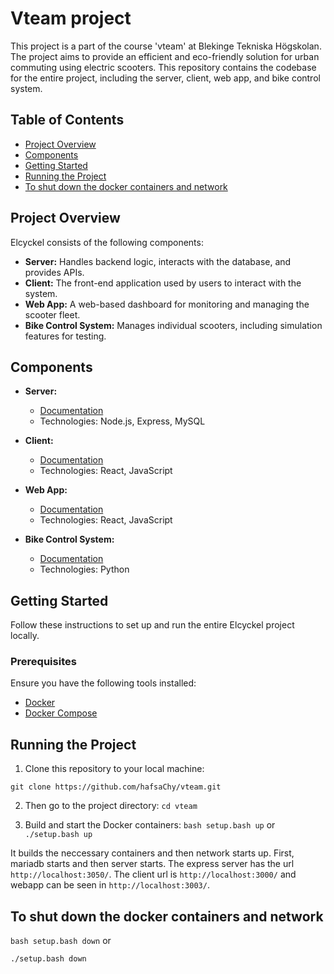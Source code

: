 # Vteam project
This project is a part of the course 'vteam' at Blekinge Tekniska Högskolan. The project aims to provide an efficient and eco-friendly solution for urban commuting using electric scooters. This repository contains the codebase for the entire project, including the server, client, web app, and bike control system.

## Table of Contents

- [Project Overview](#project-overview)
- [Components](#components)
- [Getting Started](#getting-started)
- [Running the Project](#running-the-project)
- [To shut down the docker containers and network](#to-shut-down-the-docker-containers-and-network)

## Project Overview

Elcyckel consists of the following components:

- **Server:** Handles backend logic, interacts with the database, and provides APIs.
- **Client:** The front-end application used by users to interact with the system.
- **Web App:** A web-based dashboard for monitoring and managing the scooter fleet.
- **Bike Control System:** Manages individual scooters, including simulation features for testing.

## Components

- **Server:**
  - [Documentation](server/README.md)
  - Technologies: Node.js, Express, MySQL

- **Client:**
  - [Documentation](client/README.md)
  - Technologies: React, JavaScript

- **Web App:**
  - [Documentation](webapp/README.md)
  - Technologies: React, JavaScript

- **Bike Control System:**
  - [Documentation](bike/README.md)
  - Technologies: Python

## Getting Started

Follow these instructions to set up and run the entire Elcyckel project locally.

### Prerequisites

Ensure you have the following tools installed:

- [Docker](https://www.docker.com/)
- [Docker Compose](https://docs.docker.com/compose/)

## Running the Project

1. Clone this repository to your local machine:

```git clone https://github.com/hafsaChy/vteam.git```

2.  Then go to the project directory:
   ```cd vteam```

3. Build and start the Docker containers:
```bash setup.bash up```
or 
```./setup.bash up```

It builds the neccessary containers and then network starts up. First, mariadb starts and then server starts. The express server has the url ```http://localhost:3050/```. The client url is ```http://localhost:3000/``` and webapp can be seen in ```http://localhost:3003/```.

## To shut down the docker containers and network
```bash setup.bash down```
or 
```
./setup.bash down
```
